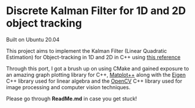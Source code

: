 # Discrete Kalman Filter for 1D and 2D object tracking

Built on Ubuntu 20.04

This project aims to implement the Kalman Filter (Linear Quadratic Estimation) for Object-tracking in 1D and 2D in C++ using [this reference](https://machinelearningspace.com/object-tracking-python/)

Through this port, I got a brush up on using CMake and gained exposure to an amazing graph plotting library for C++, [Matplot++](https://github.com/alandefreitas/matplotplusplus) along with the [Eigen](https://eigen.tuxfamily.org/index.php?title=Main_Page) C++ library used for linear algebra and the [OpenCV](https://opencv.org/) C++ library used for image processing and computer vision techniques.

Please go through **ReadMe.md** in case you get stuck!
